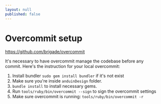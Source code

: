 ```yaml
---
layout: null
published: false
---
```

# Overcommit setup

https://github.com/brigade/overcommit

It's necessary to have overcommit manage the codebase before any commit. Here's the instruction for your local overcommit:

1. Install bundler `sudo gem install bundler` if it's not exist
2. Make sure you're inside `anduinDesign` folder. 
3. `bundle install` to install necessary gems.
4. Run `tools/ruby/bin/overcommit --sign` to sign the overcommit settings
5. Make sure overcommit is running: `tools/ruby/bin/overcommit -r`
